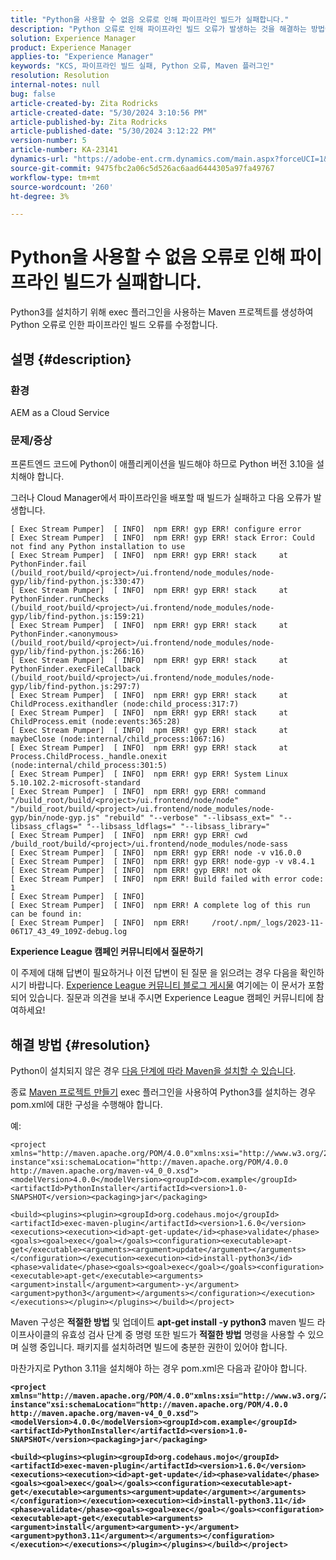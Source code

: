 ```yaml
---
title: "Python을 사용할 수 없음 오류로 인해 파이프라인 빌드가 실패합니다."
description: "Python 오류로 인해 파이프라인 빌드 오류가 발생하는 것을 해결하는 방법에 대해 알아봅니다."
solution: Experience Manager
product: Experience Manager
applies-to: "Experience Manager"
keywords: "KCS, 파이프라인 빌드 실패, Python 오류, Maven 플러그인"
resolution: Resolution
internal-notes: null
bug: false
article-created-by: Zita Rodricks
article-created-date: "5/30/2024 3:10:56 PM"
article-published-by: Zita Rodricks
article-published-date: "5/30/2024 3:12:22 PM"
version-number: 5
article-number: KA-23141
dynamics-url: "https://adobe-ent.crm.dynamics.com/main.aspx?forceUCI=1&pagetype=entityrecord&etn=knowledgearticle&id=be661acc-961e-ef11-840a-000d3a372703"
source-git-commit: 9475fbc2a06c5d526ac6aad6444305a97fa49767
workflow-type: tm+mt
source-wordcount: '260'
ht-degree: 3%

---
```


# Python을 사용할 수 없음 오류로 인해 파이프라인 빌드가 실패합니다.


Python3를 설치하기 위해 exec 플러그인을 사용하는 Maven 프로젝트를 생성하여 Python 오류로 인한 파이프라인 빌드 오류를 수정합니다.

## 설명 {#description}


### 환경

AEM as a Cloud Service



### 문제/증상

프론트엔드 코드에 Python이 애플리케이션을 빌드해야 하므로 Python 버전 3.10을 설치해야 합니다.

그러나 Cloud Manager에서 파이프라인을 배포할 때 빌드가 실패하고 다음 오류가 발생합니다.






```
[ Exec Stream Pumper]  [ INFO]  npm ERR! gyp ERR! configure error 
[ Exec Stream Pumper]  [ INFO]  npm ERR! gyp ERR! stack Error: Could not find any Python installation to use
[ Exec Stream Pumper]  [ INFO]  npm ERR! gyp ERR! stack     at PythonFinder.fail (/build_root/build/<project>/ui.frontend/node_modules/node-gyp/lib/find-python.js:330:47)
[ Exec Stream Pumper]  [ INFO]  npm ERR! gyp ERR! stack     at PythonFinder.runChecks (/build_root/build/<project>/ui.frontend/node_modules/node-gyp/lib/find-python.js:159:21)
[ Exec Stream Pumper]  [ INFO]  npm ERR! gyp ERR! stack     at PythonFinder.<anonymous> (/build_root/build/<project>/ui.frontend/node_modules/node-gyp/lib/find-python.js:266:16)
[ Exec Stream Pumper]  [ INFO]  npm ERR! gyp ERR! stack     at PythonFinder.execFileCallback (/build_root/build/<project>/ui.frontend/node_modules/node-gyp/lib/find-python.js:297:7)
[ Exec Stream Pumper]  [ INFO]  npm ERR! gyp ERR! stack     at ChildProcess.exithandler (node:child_process:317:7)
[ Exec Stream Pumper]  [ INFO]  npm ERR! gyp ERR! stack     at ChildProcess.emit (node:events:365:28)
[ Exec Stream Pumper]  [ INFO]  npm ERR! gyp ERR! stack     at maybeClose (node:internal/child_process:1067:16)
[ Exec Stream Pumper]  [ INFO]  npm ERR! gyp ERR! stack     at Process.ChildProcess._handle.onexit (node:internal/child_process:301:5)
[ Exec Stream Pumper]  [ INFO]  npm ERR! gyp ERR! System Linux 5.10.102.2-microsoft-standard
[ Exec Stream Pumper]  [ INFO]  npm ERR! gyp ERR! command "/build_root/build/<project>/ui.frontend/node/node" "/build_root/build/<project>/ui.frontend/node_modules/node-gyp/bin/node-gyp.js" "rebuild" "--verbose" "--libsass_ext=" "--libsass_cflags=" "--libsass_ldflags=" "--libsass_library="
[ Exec Stream Pumper]  [ INFO]  npm ERR! gyp ERR! cwd /build_root/build/<project>/ui.frontend/node_modules/node-sass
[ Exec Stream Pumper]  [ INFO]  npm ERR! gyp ERR! node -v v16.0.0
[ Exec Stream Pumper]  [ INFO]  npm ERR! gyp ERR! node-gyp -v v8.4.1
[ Exec Stream Pumper]  [ INFO]  npm ERR! gyp ERR! not ok 
[ Exec Stream Pumper]  [ INFO]  npm ERR! Build failed with error code: 1
[ Exec Stream Pumper]  [ INFO]  
[ Exec Stream Pumper]  [ INFO]  npm ERR! A complete log of this run can be found in:
[ Exec Stream Pumper]  [ INFO]  npm ERR!     /root/.npm/_logs/2023-11-06T17_43_49_109Z-debug.log
```






<b>Experience League 캠페인 커뮤니티에서 질문하기</b>

이 주제에 대해 답변이 필요하거나 이전 답변이 된 질문 을 읽으려는 경우 다음을 확인하시기 바랍니다. [Experience League 커뮤니티 블로그 게시물](https://experienceleaguecommunities.adobe.com/t5/adobe-experience-manager-blogs/introducing-top-kcs-articles-curated-for-your-aem/ba-p/672734#M1180) 여기에는 이 문서가 포함되어 있습니다. 질문과 의견을 보내 주시면 Experience League 캠페인 커뮤니티에 참여하세요!


## 해결 방법 {#resolution}


Python이 설치되지 않은 경우 [다음 단계에 따라 Maven을 설치할 수 있습니다](https://experienceleague.adobe.com/docs/experience-manager-cloud-manager/content/getting-started/project-creation/build-environment.html?lang=en#installing-additional-system-packages).

종료 [Maven 프로젝트 만들기](https://experienceleague.adobe.com/docs/experience-manager-cloud-manager/content/getting-started/project-creation/build-environment.html?lang=en#installing-additional-system-packages) exec 플러그인을 사용하여 Python3를 설치하는 경우 pom.xml에 대한 구성을 수행해야 합니다.

예:




```
<project xmlns="http://maven.apache.org/POM/4.0.0"xmlns:xsi="http://www.w3.org/2001/XMLSchema-instance"xsi:schemaLocation="http://maven.apache.org/POM/4.0.0 http://maven.apache.org/maven-v4_0_0.xsd"><modelVersion>4.0.0</modelVersion><groupId>com.example</groupId><artifactId>PythonInstaller</artifactId><version>1.0-SNAPSHOT</version><packaging>jar</packaging>
```





```
<build><plugins><plugin><groupId>org.codehaus.mojo</groupId><artifactId>exec-maven-plugin</artifactId><version>1.6.0</version><executions><execution><id>apt-get-update</id><phase>validate</phase><goals><goal>exec</goal></goals><configuration><executable>apt-get</executable><arguments><argument>update</argument></arguments></configuration></execution><execution><id>install-python3</id><phase>validate</phase><goals><goal>exec</goal></goals><configuration><executable>apt-get</executable><arguments><argument>install</argument><argument>-y</argument><argument>python3</argument></arguments></configuration></execution></executions></plugin></plugins></build></project>
```


Maven 구성은 <b>적절한 방법</b> 및 업데이트 <b>apt-get install -y python3</b> maven 빌드 라이프사이클의 유효성 검사 단계 중 명령 또한 빌드가 <b>적절한 방법</b> 명령을 사용할 수 있으며 실행 중입니다. 패키지를 설치하려면 빌드에 충분한 권한이 있어야 합니다.

마찬가지로 Python 3.11을 설치해야 하는 경우 pom.xml은 다음과 같아야 합니다.

<b>

```
<project xmlns="http://maven.apache.org/POM/4.0.0"xmlns:xsi="http://www.w3.org/2001/XMLSchema-instance"xsi:schemaLocation="http://maven.apache.org/POM/4.0.0 http://maven.apache.org/maven-v4_0_0.xsd"><modelVersion>4.0.0</modelVersion><groupId>com.example</groupId><artifactId>PythonInstaller</artifactId><version>1.0-SNAPSHOT</version><packaging>jar</packaging>
```

</b>

<b>

```
<build><plugins><plugin><groupId>org.codehaus.mojo</groupId><artifactId>exec-maven-plugin</artifactId><version>1.6.0</version><executions><execution><id>apt-get-update</id><phase>validate</phase><goals><goal>exec</goal></goals><configuration><executable>apt-get</executable><arguments><argument>update</argument></arguments></configuration></execution><execution><id>install-python3.11</id><phase>validate</phase><goals><goal>exec</goal></goals><configuration><executable>apt-get</executable><arguments><argument>install</argument><argument>-y</argument><argument>python3.11</argument></arguments></configuration></execution></executions></plugin></plugins></build></project>
```

</b>

<b> </b>
